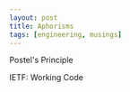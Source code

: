 ```yaml
---
layout: post
title: Aphorisms
tags: [engineering, musings]
---
```


Postel's Principle

IETF: Working Code
